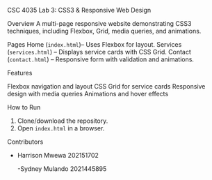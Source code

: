 CSC 4035 Lab 3: CSS3 & Responsive Web Design

Overview
A multi-page responsive website demonstrating CSS3 techniques, including Flexbox, Grid, media queries, and animations.

Pages
Home (`index.html`)– Uses Flexbox for layout.
Services (`services.html`) – Displays service cards with CSS Grid.
Contact (`contact.html`) – Responsive form with validation and animations.

Features

Flexbox navigation and layout
CSS Grid for service cards
Responsive design with media queries
Animations and hover effects

How to Run

1. Clone/download the repository.
2. Open `index.html` in a browser.

Contributors

- Harrison Mwewa
  202151702

  -Sydney Mulando
  2021445895
